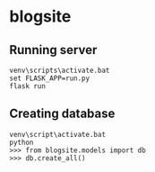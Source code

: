 # blogsite

## Running server

```
venv\scripts\activate.bat
set FLASK_APP=run.py
flask run
```

## Creating database

```
venv\script\activate.bat
python
>>> from blogsite.models import db
>>> db.create_all()
```
